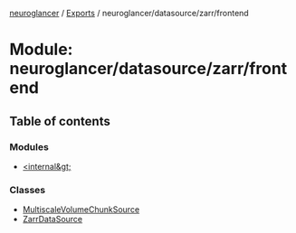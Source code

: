 [neuroglancer](../README.md) / [Exports](../modules.md) / neuroglancer/datasource/zarr/frontend

# Module: neuroglancer/datasource/zarr/frontend

## Table of contents

### Modules

- [&lt;internal\&gt;](neuroglancer_datasource_zarr_frontend._internal_.md)

### Classes

- [MultiscaleVolumeChunkSource](../classes/neuroglancer_datasource_zarr_frontend.MultiscaleVolumeChunkSource.md)
- [ZarrDataSource](../classes/neuroglancer_datasource_zarr_frontend.ZarrDataSource.md)
